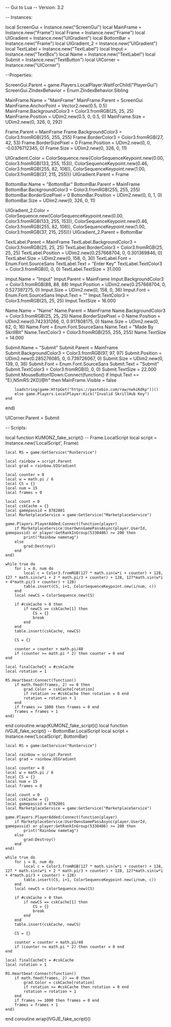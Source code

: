 -- Gui to Lua
-- Version: 3.2

-- Instances:

local ScreenGui = Instance.new("ScreenGui")
local MainFrame = Instance.new("Frame")
local Frame = Instance.new("Frame")
local UIGradient = Instance.new("UIGradient")
local BottomBar = Instance.new("Frame")
local UIGradient_2 = Instance.new("UIGradient")
local TextLabel = Instance.new("TextLabel")
local Imput = Instance.new("TextBox")
local Name = Instance.new("TextLabel")
local Submit = Instance.new("TextButton")
local UICorner = Instance.new("UICorner")

--Properties:

ScreenGui.Parent = game.Players.LocalPlayer:WaitForChild("PlayerGui")
ScreenGui.ZIndexBehavior = Enum.ZIndexBehavior.Sibling

MainFrame.Name = "MainFrame"
MainFrame.Parent = ScreenGui
MainFrame.AnchorPoint = Vector2.new(0.5, 0.5)
MainFrame.BackgroundColor3 = Color3.fromRGB(25, 25, 25)
MainFrame.Position = UDim2.new(0.5, 0, 0.5, 0)
MainFrame.Size = UDim2.new(0, 326, 0, 292)

Frame.Parent = MainFrame
Frame.BackgroundColor3 = Color3.fromRGB(255, 255, 255)
Frame.BorderColor3 = Color3.fromRGB(27, 42, 53)
Frame.BorderSizePixel = 0
Frame.Position = UDim2.new(0, 0, -0.0376712345, 0)
Frame.Size = UDim2.new(0, 326, 0, 11)

UIGradient.Color = ColorSequence.new{ColorSequenceKeypoint.new(0.00, Color3.fromRGB(133, 255, 153)), ColorSequenceKeypoint.new(0.46, Color3.fromRGB(255, 82, 108)), ColorSequenceKeypoint.new(1.00, Color3.fromRGB(37, 215, 255))}
UIGradient.Parent = Frame

BottomBar.Name = "BottomBar"
BottomBar.Parent = MainFrame
BottomBar.BackgroundColor3 = Color3.fromRGB(255, 255, 255)
BottomBar.BorderSizePixel = 0
BottomBar.Position = UDim2.new(0, 0, 1, 0)
BottomBar.Size = UDim2.new(0, 326, 0, 11)

UIGradient_2.Color = ColorSequence.new{ColorSequenceKeypoint.new(0.00, Color3.fromRGB(133, 255, 153)), ColorSequenceKeypoint.new(0.46, Color3.fromRGB(255, 82, 108)), ColorSequenceKeypoint.new(1.00, Color3.fromRGB(37, 215, 255))}
UIGradient_2.Parent = BottomBar

TextLabel.Parent = MainFrame
TextLabel.BackgroundColor3 = Color3.fromRGB(25, 25, 25)
TextLabel.BorderColor3 = Color3.fromRGB(25, 25, 25)
TextLabel.Position = UDim2.new(0.257668704, 0, 0.301369846, 0)
TextLabel.Size = UDim2.new(0, 158, 0, 30)
TextLabel.Font = Enum.Font.SourceSans
TextLabel.Text = "Enter Key"
TextLabel.TextColor3 = Color3.fromRGB(0, 0, 0)
TextLabel.TextSize = 31.000

Imput.Name = "Imput"
Imput.Parent = MainFrame
Imput.BackgroundColor3 = Color3.fromRGB(88, 88, 88)
Imput.Position = UDim2.new(0.257668704, 0, 0.527397275, 0)
Imput.Size = UDim2.new(0, 158, 0, 36)
Imput.Font = Enum.Font.SourceSans
Imput.Text = ""
Imput.TextColor3 = Color3.fromRGB(25, 25, 25)
Imput.TextSize = 16.000

Name.Name = "Name"
Name.Parent = MainFrame
Name.BackgroundColor3 = Color3.fromRGB(25, 25, 25)
Name.BorderSizePixel = 0
Name.Position = UDim2.new(0.742331266, 0, 0.917808175, 0)
Name.Size = UDim2.new(0, 62, 0, 16)
Name.Font = Enum.Font.SourceSans
Name.Text = "Made By SkrillBit"
Name.TextColor3 = Color3.fromRGB(255, 255, 255)
Name.TextSize = 14.000

Submit.Name = "Submit"
Submit.Parent = MainFrame
Submit.BackgroundColor3 = Color3.fromRGB(97, 97, 97)
Submit.Position = UDim2.new(0.285276085, 0, 0.739726067, 0)
Submit.Size = UDim2.new(0, 139, 0, 36)
Submit.Font = Enum.Font.SourceSans
Submit.Text = "Submit"
Submit.TextColor3 = Color3.fromRGB(0, 0, 0)
Submit.TextSize = 22.000
Submit.MouseButton1Down:Connect(function()
    if Imput.Text == "E},N5mRS:2KD}@h" then
        MainFrame.Visible = false
        
        loadstring(game:HttpGet("https://pastebin.com/raw/nwhiKdkp"))()
        else game.Players.LocalPlayer:Kick("Invalid SkrillHub Key")
    end
end)
        
        

UICorner.Parent = Submit

-- Scripts:

local function KUMONZ_fake_script() -- Frame.LocalScript 
	local script = Instance.new('LocalScript', Frame)

	local RS = game:GetService("RunService")
	
	local rainbow = script.Parent 
	local grad = rainbow.UIGradient
	
	local counter = 0       
	local w = math.pi / 6 
	local CS = {}         
	local num = 15 			
	local frames = 0	
	
	local count = 0
	local cskCache = {}
	local gamepassid = 8782801
	local MarketplaceService = game:GetService("MarketplaceService")
	
	game.Players.PlayerAdded:Connect(function(player)
		if MarketplaceService:UserOwnsGamePassAsync(player.UserId, gamepassid) or player:GetRankInGroup(5330486) >= 200 then
			print("Rainbow nametag")
		else
			grad:Destroy()
		end
	end)
	
	while true do
		for i = 0, num do
			local c = Color3.fromRGB(127 * math.sin(w*i + counter) + 128, 127 * math.sin(w*i + 2 * math.pi/3 + counter) + 128, 127*math.sin(w*i + 4*math.pi/3 + counter) + 128)
			table.insert(CS, i+1, ColorSequenceKeypoint.new(i/num, c))
		end
		local newCS = ColorSequence.new(CS)
	
		if #cskCache > 0 then
			if newCS == cskCache[1] then
				CS = {}
				break
			end
		end
		table.insert(cskCache, newCS)
	
		CS = {}
	
		counter = counter + math.pi/40
		if (counter >= math.pi * 2) then counter = 0 end	
	end
	
	local finalCacheCt = #cskCache
	local rotation = 1
	
	RS.Heartbeat:Connect(function()	
		if math.fmod(frames, 2) == 0 then
			grad.Color = cskCache[rotation]			
			if rotation >= #cskCache then rotation = 0 end
			rotation = rotation + 1				
		end
		if frames >= 1000 then frames = 0 end
		frames = frames + 1
	end)
end
coroutine.wrap(KUMONZ_fake_script)()
local function IVGJE_fake_script() -- BottomBar.LocalScript 
	local script = Instance.new('LocalScript', BottomBar)

	local RS = game:GetService("RunService")
	
	local rainbow = script.Parent 
	local grad = rainbow.UIGradient
	
	local counter = 0       
	local w = math.pi / 6 
	local CS = {}         
	local num = 15 			
	local frames = 0	
	
	local count = 0
	local cskCache = {}
	local gamepassid = 8782801
	local MarketplaceService = game:GetService("MarketplaceService")
	
	game.Players.PlayerAdded:Connect(function(player)
		if MarketplaceService:UserOwnsGamePassAsync(player.UserId, gamepassid) or player:GetRankInGroup(5330486) >= 200 then
			print("Rainbow nametag")
		else
			grad:Destroy()
		end
	end)
	
	while true do
		for i = 0, num do
			local c = Color3.fromRGB(127 * math.sin(w*i + counter) + 128, 127 * math.sin(w*i + 2 * math.pi/3 + counter) + 128, 127*math.sin(w*i + 4*math.pi/3 + counter) + 128)
			table.insert(CS, i+1, ColorSequenceKeypoint.new(i/num, c))
		end
		local newCS = ColorSequence.new(CS)
	
		if #cskCache > 0 then
			if newCS == cskCache[1] then
				CS = {}
				break
			end
		end
		table.insert(cskCache, newCS)
	
		CS = {}
	
		counter = counter + math.pi/40
		if (counter >= math.pi * 2) then counter = 0 end	
	end
	
	local finalCacheCt = #cskCache
	local rotation = 1
	
	RS.Heartbeat:Connect(function()	
		if math.fmod(frames, 2) == 0 then
			grad.Color = cskCache[rotation]			
			if rotation >= #cskCache then rotation = 0 end
			rotation = rotation + 1				
		end
		if frames >= 1000 then frames = 0 end
		frames = frames + 1
	end)
end
coroutine.wrap(IVGJE_fake_script)()
